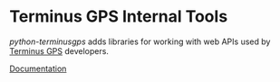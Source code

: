 # Terminus GPS Internal Tools

*python-terminusgps* adds libraries for working with web APIs used by [Terminus GPS](https://terminusgps.com/) developers. 

[Documentation](https://docs.terminusgps.com/)


